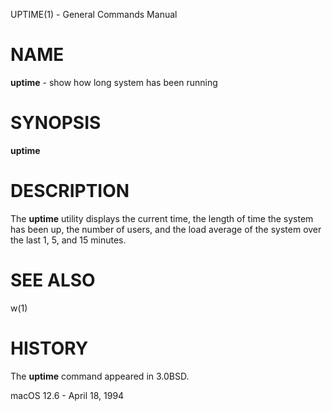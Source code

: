 UPTIME(1) - General Commands Manual

# NAME

**uptime** - show how long system has been running

# SYNOPSIS

**uptime**

# DESCRIPTION

The
**uptime**
utility displays the current time,
the length of time the system has been up,
the number of users, and the load average of the system over the last
1, 5, and 15 minutes.

# SEE ALSO

w(1)

# HISTORY

The
**uptime**
command appeared in
3\.0BSD.

macOS 12.6 - April 18, 1994
